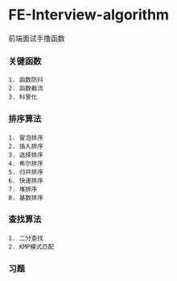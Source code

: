# FE-Interview-algorithm
前端面试手撸函数

### 关键函数
	1. 函数防抖
	2. 函数截流
	3. 科里化

### 排序算法
	1. 冒泡排序
    2. 插入排序
    3. 选择排序
    4. 希尔排序
    5. 归并排序
    6. 快速排序
    7. 堆排序
    8. 基数排序
### 查找算法
    1. 二分查找
    2. KMP模式匹配
### 习题
